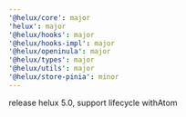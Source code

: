 ```yaml
---
'@helux/core': major
'helux': major
'@helux/hooks': major
'@helux/hooks-impl': major
'@helux/openinula': major
'@helux/types': major
'@helux/utils': major
'@helux/store-pinia': minor
---
```


release helux 5.0, support lifecycle withAtom
